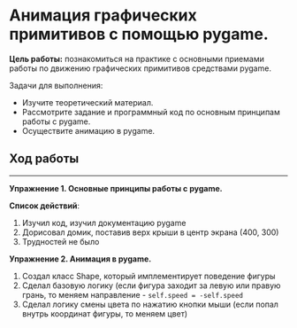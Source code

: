 # Анимация графических примитивов с помощью pygame.

**Цель работы:** познакомиться на практике с основными приемами работы по движению графических примитивов средствами pygame.

Задачи для выполнения:
- Изучите теоретический материал.
- Рассмотрите задание и программный код по основным принципам работы с pygame.
- Осуществите анимацию в pygame.

## Ход работы
***
**Упражнение 1. Основные принципы работы с pygame.**

**Список действий**:
1. Изучил код, изучил документацию pygame 
2. Дорисовал домик, поставив верх крыши в центр экрана (400, 300)
3. Трудностей не было

**Упражнение 2. Анимация в pygame.**
1. Создал класс Shape, который имплементирует поведение фигуры 
2. Сделал базовую логику (если фигура заходит за левую или правую грань, то меняем направление - `self.speed = -self.speed`
3. Сделал логику смены цвета по нажатию кнопки мыши (если попал внутрь координат фигуры, то меняем цвет)
